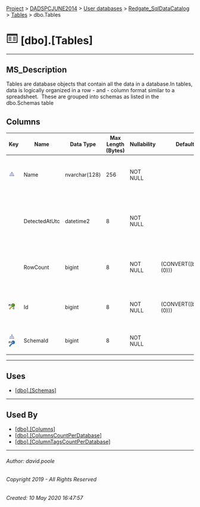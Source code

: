 #### 

[Project](../../../../readme.md) > [DADSPCJUNE2014](../../../readme.md) > [User databases](../../readme.md) > [Redgate_SqlDataCatalog](../readme.md) > [Tables](Tables.md) > dbo.Tables

# ![Tables](../../../../Images/Table32.png) [dbo].[Tables]

---

## <a name="#description"></a>MS_Description

Tables are database objects that contain all the data in a database.In tables, data is logically organized in a row - and - column format similar to a spreadsheet.  These are grouped into schemas as listed in the dbo.Schemas table

## <a name="#columns"></a>Columns

| Key | Name | Data Type | Max Length (Bytes) | Nullability | Default | Description |
|---|---|---|---|---|---|---|
| [![Indexes IX_Tables_SchemaId_Name](../../../../Images/Index.png)](#indexes) | Name | nvarchar(128) | 256 | NOT NULL |  | _The name of the table as it appears within the database schema._ |
|  | DetectedAtUtc | datetime2 | 8 | NOT NULL |  | _The timestamp for when a scan activity identified the information to generate the record_ |
|  | RowCount | bigint | 8 | NOT NULL | (CONVERT([bigint],(0))) | _The approximate number of records within the table._ |
| [![Cluster Primary Key PK_Tables: Id](../../../../Images/pkcluster.png)](#indexes) | Id | bigint | 8 | NOT NULL | (CONVERT([bigint],(0))) | _The clustered primary key that uniquely identifies the dbo.Tables record._ |
| [![Indexes IX_Tables_SchemaId_Name](../../../../Images/Index.png)](#indexes)[![Foreign Keys FK_Tables_Schemas_SchemaId: [dbo].[Schemas].SchemaId](../../../../Images/fk.png)](#foreignkeys) | SchemaId | bigint | 8 | NOT NULL |  | _Join to Id column in the dbo.Schemas table._ |


---

## <a name="#uses"></a>Uses

* [[dbo].[Schemas]](Schemas.md)


---

## <a name="#usedby"></a>Used By

* [[dbo].[Columns]](Columns.md)
* [[dbo].[ColumnsCountPerDatabase]](../Views/ColumnsCountPerDatabase.md)
* [[dbo].[ColumnTagsCountPerDatabase]](../Views/ColumnTagsCountPerDatabase.md)


---

###### Author:  david.poole

###### Copyright 2019 - All Rights Reserved

###### Created: 10 May 2020 16:47:57

